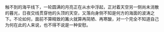 触不到的海平线下，一轮圆满的月亮正在从水中浮起，正对着天空另一侧尚未消散的暮光，日夜交线贯穿他的头顶的天空，又落向身侧不知是何方的海面的波涛之下。不论如何，面前不算精致的篝火就算再简陋、再寒酸，对一个完全不知道自己为何在此的人来说，也不得不说是一种安慰。